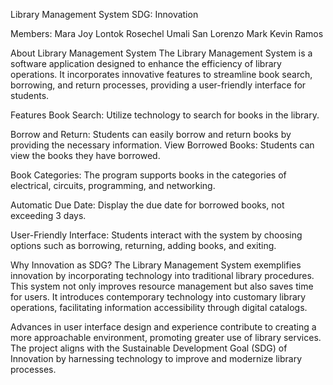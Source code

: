 Library Management System
SDG: Innovation 

Members:
Mara Joy Lontok
Rosechel Umali San Lorenzo
Mark Kevin Ramos

About Library Management System
The Library Management System is a software application designed to enhance the efficiency of library operations. It incorporates innovative features to streamline book search, borrowing, and return processes, providing a user-friendly interface for students.

Features
Book Search: Utilize technology to search for books in the library.

Borrow and Return: Students can easily borrow and return books by providing the necessary information.
View Borrowed Books: Students can view the books they have borrowed.

Book Categories: The program supports books in the categories of electrical, circuits, programming, and networking.

Automatic Due Date: Display the due date for borrowed books, not exceeding 3 days.

User-Friendly Interface: Students interact with the system by choosing options such as borrowing, returning, adding books, and exiting.

Why Innovation as SDG?
The Library Management System exemplifies innovation by incorporating technology into traditional library procedures. This system not only improves resource management but also saves time for users. It introduces contemporary technology into customary library operations, facilitating information accessibility through digital catalogs.

Advances in user interface design and experience contribute to creating a more approachable environment, promoting greater use of library services. The project aligns with the Sustainable Development Goal (SDG) of Innovation by harnessing technology to improve and modernize library processes.
  
